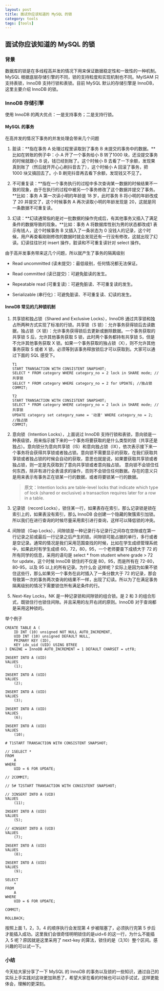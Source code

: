 ```yaml
---
layout: post
title: 面试你应该知道的 MySQL 的锁
category: tools
tags: [tools]
---
```


 

## 面试你应该知道的 MySQL 的锁



### 背景

数据库的锁是在多线程高并发的情况下用来保证数据稳定性和一致性的一种机制。MySQL 根据底层存储引擎的不同，锁的支持粒度和实现机制也不同。MyISAM 只支持表锁，InnoDB 支持行锁和表锁。目前 MySQL 默认的存储引擎是 InnoDB，这里主要介绍 InnoDB 的锁。

### InnoDB 存储引擎

使用 InnoDB 的两大优点：一是支持事务；二是支持行锁。

#### MySQL 的事务

在高并发的情况下事务的并发处理会带来几个问题

1.  脏读：**指在事务 A 处理过程里读取到了事务 B 未提交的事务中的数据。**比如在转账的例子中：小 A 开了一个事务给小 B 转了1000 块，还没提交事务的时候就跟小 B 说，钱已经到账了。这个时候小 B 去看了一下余额，发现果真到账了（然后就开开心心刷抖音去了），这个时候小 A 回滚了事务，把 1000 块又搞回去了。小 B 刷完抖音再去看下余额，发现钱又不见了。

2.  不可重复读：**指在一个事务执行的过程中多次查询某一数据的时候结果不一致的现象，由于在执行的过程中被另一个事务修改了这个数据并提交了事务。**比如：事务 A 第一次读小明的年龄是 18 岁，此时事务 B 将小明的年龄改成了 20 并提交了，这个时候事务 A 再次读取小明的年龄发现是 20，这就是同一条数据不可重复读。

3.  幻读：**幻读通常指的是对一批数据的操作完成后，有其他事务又插入了满足条件的数据导致的现象。**比如：事务 A 将数据库性别为男的状态都改成1 表示有钱人，这个时候事务 B 又插入了一条状态为 0 没钱人的记录，这个时候，用户再查看刚刚修改的数据时就会发现还有一行没有修改，这就出现了幻读。幻读往往针对 insert 操作，脏读和不可重复读针对 select 操作。

由于高并发事务带来这几个问题，所以就产生了事务的隔离级别

*   Read uncommitted (读未提交)：最低级别，任何情况都无法保证。

*   Read committed (读已提交)：可避免脏读的发生。

*   Repeatable read (可重复读)：可避免脏读、不可重复读的发生。

*   Serializable (串行化)：可避免脏读、不可重复读、幻读的发生。

#### InnoDB 常见的几种锁机制

1.  共享锁和独占锁（Shared and Exclusive Locks），InnoDB 通过共享锁和独占所两种方式实现了标准的行锁。共享锁（S 锁）：允许事务获得锁后去读数据，独占锁（X 锁）：允许事务获得锁后去更新或删除数据。一个事务获取的共享锁 S 后，允许其他事务获取 S 锁，此时两个事务都持有共享锁 S，但是不允许其他事务获取 X 锁。如果一个事务获取的独占锁（X），则不允许其他事务获取 S 或者 X 锁，必须等到该事务释放锁后才可以获取到。大家可以通过下面的 SQL 感受下。

        T1
        START TRANSACTION WITH CONSISTENT SNAPSHOT;
        SELECT * FROM category WHERE category_no = 2 lock in SHARE mode; //共享锁
        SELECT * FROM category WHERE category_no = 2 for UPDATE; //独占锁
        COMMIT;
    
        T2
        START TRANSACTION WITH CONSISTENT SNAPSHOT;
        SELECT * FROM category WHERE category_no = 2 lock in SHARE mode; //共享锁
        UPDATE category set category_name = '动漫' WHERE category_no = 2; //独占锁
        COMMIT;

1.  意向锁（Intention Locks），上面说过 InnoDB 支持行锁和表锁，意向锁是一种表级锁，用来指示接下来的一个事务将要获取的是什么类型的锁（共享还是独占）。意向锁分为意向共享锁（IS）和意向独占锁（IX），依次表示接下来一个事务将会获得共享锁或者独占锁。意向锁不需要显示的获取，在我们获取共享锁或者独占锁的时候会自动的获取，意思也就是说，如果要获取共享锁或者独占锁，则一定是先获取到了意向共享锁或者意向独占锁。 意向锁不会锁住任何东西，除非有进行全表请求的操作，否则不会锁住任何数据。存在的意义只是用来表示有事务正在锁某一行的数据，或者将要锁某一行的数据。

    > 原文：Intention locks are table-level locks that indicate which type of lock (shared or exclusive) a transaction requires later for a row in a table.

2.  记录锁（record Locks），锁住某一行，如果表存在索引，那么记录锁是锁在索引上的，如果表没有索引，那么 InnoDB 会创建一个隐藏的聚簇索引加锁。所以我们在进行查询的时候尽量采用索引进行查询，这样可以降低锁的冲突。

3.  间隙锁（Gap Locks），间隙锁是一种记录行与记录行之间存在空隙或在第一行记录之前或最后一行记录之后产生的锁。间隙锁可能占据的单行，多行或者是空记录。通常的情况是我们采用范围查找的时候，比如在学生成绩管理系统中，如果此时有学生成绩 60，72，80，95，一个老师要查下成绩大于 72 的所有同学的信息，采用的语句是 select * from student where grade > 72 for update，这个时候 InnoDB 锁住的不仅是 80，95，而是所有在 72-80，80-95，以及 95 以上的所有记录。为什么会 这样呢？实际上是因为如果不锁住这些行，那么如果另一个事务在此时插入了一条分数大于 72 的记录，那会导致第一次的事务两次查询的结果不一样，出现了幻读。所以为了在满足事务隔离级别的情况下需要锁住所有满足条件的行。

4.  Next-Key Locks，NK 是一种记录锁和间隙锁的组合锁。是 2 和 3 的组合形式，既锁住行也锁住间隙。并且采用的左开右闭的原则。InnoDB 对于查询都是采用这种锁的。

举个例子

    CREATE TABLE A (
        ID INT (10) unsigned NOT NULL AUTO_INCREMENT,
        UID INT (10) unsigned DEFAULT NULL,
        PRIMARY KEY (ID),
        KEY idx_uid (UID) USING BTREE
    ) ENGINE = InnoDB AUTO_INCREMENT = 1 DEFAULT CHARSET = utf8;
    
    INSERT INTO A (UID)
    VALUES
        (1);
    
    INSERT INTO A (UID)
    VALUES
        (2);
    
    INSERT INTO A (UID)
    VALUES
        (3);
    
    INSERT INTO A (UID)
    VALUES
        (6);
    
    INSERT INTO A (UID)
    VALUES
        (10);
    
    # T1START TRANSACTION WITH CONSISTENT SNAPSHOT;
    
    // 1SELECT *
    FROM
        A
    WHERE
        UID = 6 FOR UPDATE;
    
    // 2COMMIT;
    
    // 5# T2START TRANSACTION WITH CONSISTENT SNAPSHOT;
    
    // 3INSERT INTO A (UID)
    VALUES
        (11);
    
    INSERT INTO A (UID)
    VALUES
        (5);
    
    // 4INSERT INTO A (UID)
    VALUES
        (7);
    
    INSERT INTO A (UID)
    VALUES
        (8);
    
    INSERT INTO A (UID)
    VALUES
        (9);
    
    SELECT
        *
    FROM
        A
    WHERE
        UID = 6 FOR UPDATE;
    
    COMMIT;
    
    ROLLBACK;



按照上面 1，2，3，4 的顺序执行会发现第 4 步被阻塞了，必须执行完第 5 步后才能插入成功。这里我们会很奇怪明明锁住的是uid=6 的这一行，为什么不能插入 5 呢？原因就是这里采用了 next-key 的算法，锁住的是（3,10）整个区间。感兴趣的可以试一下。

### 小结

今天给大家分享了一下 MySQL 的 InnoDB 的事务以及锁的一些知识，通过自己的实际上手实践对这块更加熟悉了，希望大家在看的时候也可以动手试试，这样更能体会，理解的更深刻。



